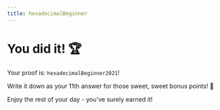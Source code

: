 ```yaml
---
title: hexadecimalBeginner
---
```


# You did it! :trophy:

Your proof is: `hexadecimalBeginner2021`!

Write it down as your 11th answer for those sweet, sweet bonus points! :balloon:

Enjoy the rest of your day - you've surely earned it!
